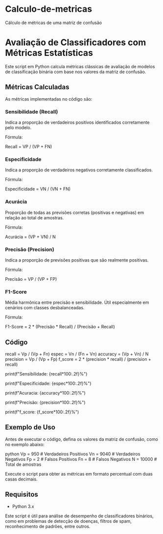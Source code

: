 # Calculo-de-metricas
Cálculo de métricas de uma matriz de confusão


# Avaliação de Classificadores com Métricas Estatísticas

Este script em Python calcula métricas clássicas de avaliação de modelos de classificação binária com base nos valores da matriz de confusão.

## Métricas Calculadas

As métricas implementadas no código são:

### Sensibilidade (Recall)

Indica a proporção de verdadeiros positivos identificados corretamente pelo modelo.

Fórmula:

Recall = VP / (VP + FN)



### Especificidade

Indica a proporção de verdadeiros negativos corretamente classificados.

Fórmula:


Especificidade = VN / (VN + FN)



### Acurácia

Proporção de todas as previsões corretas (positivas e negativas) em relação ao total de amostras.

Fórmula:


Acurácia = (VP + VN) / N



### Precisão (Precision)

Indica a proporção de previsões positivas que são realmente positivas.

Fórmula:


Precisão = VP / (VP + FP)



### F1-Score

Média harmônica entre precisão e sensibilidade. Útil especialmente em cenários com classes desbalanceadas.

Fórmula:


F1-Score = 2 \* (Precisão \* Recall) / (Precisão + Recall)



## Código

recall = Vp / (Vp + Fn)
espec = Vn / (Fn + Vn)
accuracy = (Vp + Vn) / N
precision = Vp / (Vp + Fp)
f_score = 2 * (precision * recall) / (precision + recall)

print(f"Sensibilidade: {recall*100:.2f}%")

print(f"Especificidade: {espec*100:.2f}%")

print(f"Acuracia: {accuracy*100:.2f}%")

print(f"Precisão: {precision*100:.2f}%")

print(f"f_score: {f_score*100:.2f}%")


## Exemplo de Uso

Antes de executar o código, defina os valores da matriz de confusão, como no exemplo abaixo:

python
Vp = 950   # Verdadeiros Positivos
Vn = 9040  # Verdadeiros Negativos
Fp = 2     # Falsos Positivos
Fn = 8     # Falsos Negativos
N = 10000  # Total de amostras


Execute o script para obter as métricas em formato percentual com duas casas decimais.

## Requisitos

* Python 3.x

Este script é útil para análise de desempenho de classificadores binários, como em problemas de detecção de doenças, filtros de spam, reconhecimento de padrões, entre outros.

